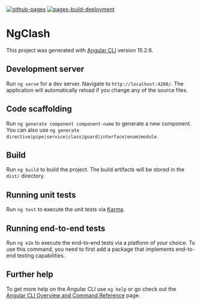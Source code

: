[![github-pages](https://github.com/teddingdev/ng-clash/actions/workflows/github-pages.yml/badge.svg)](https://github.com/teddingdev/ng-clash/actions/workflows/github-pages.yml)
[![pages-build-deployment](https://github.com/teddingdev/ng-clash/actions/workflows/pages/pages-build-deployment/badge.svg)](https://github.com/teddingdev/ng-clash/actions/workflows/pages/pages-build-deployment)

# NgClash

This project was generated with [Angular CLI](https://github.com/angular/angular-cli) version 15.2.6.

## Development server

Run `ng serve` for a dev server. Navigate to `http://localhost:4200/`. The application will automatically reload if you change any of the source files.

## Code scaffolding

Run `ng generate component component-name` to generate a new component. You can also use `ng generate directive|pipe|service|class|guard|interface|enum|module`.

## Build

Run `ng build` to build the project. The build artifacts will be stored in the `dist/` directory.

## Running unit tests

Run `ng test` to execute the unit tests via [Karma](https://karma-runner.github.io).

## Running end-to-end tests

Run `ng e2e` to execute the end-to-end tests via a platform of your choice. To use this command, you need to first add a package that implements end-to-end testing capabilities.

## Further help

To get more help on the Angular CLI use `ng help` or go check out the [Angular CLI Overview and Command Reference](https://angular.io/cli) page.
